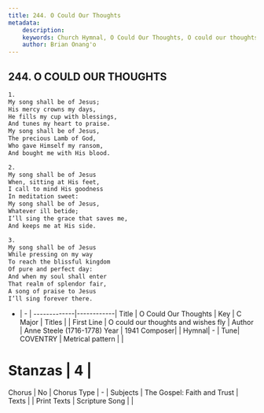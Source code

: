 ```yaml
---
title: 244. O Could Our Thoughts
metadata:
    description: 
    keywords: Church Hymnal, O Could Our Thoughts, O could our thoughts and wishes fly, 
    author: Brian Onang'o
---
```



## 244. O COULD OUR THOUGHTS

```txt
1.
My song shall be of Jesus;
His mercy crowns my days,
He fills my cup with blessings,
And tunes my heart to praise.
My song shall be of Jesus,
The precious Lamb of God,
Who gave Himself my ransom,
And bought me with His blood.

2.
My song shall be of Jesus
When, sitting at His feet,
I call to mind His goodness
In meditation sweet:
My song shall be of Jesus,
Whatever ill betide;
I’ll sing the grace that saves me,
And keeps me at His side.

3.
My song shall be of Jesus
While pressing on my way
To reach the blissful kingdom
Of pure and perfect day:
And when my soul shall enter
That realm of splendor fair,
A song of praise to Jesus
I’ll sing forever there.
```

- |   -  |
-------------|------------|
Title | O Could Our Thoughts |
Key | C Major |
Titles |  |
First Line | O could our thoughts and wishes fly |
Author | Anne Steele (1716-1778)
Year | 1941
Composer|  |
Hymnal|  - |
Tune| COVENTRY |
Metrical pattern | |
# Stanzas | 4 |
Chorus | No |
Chorus Type | - |
Subjects | The Gospel: Faith and Trust |
Texts |  |
Print Texts | 
Scripture Song |  |
  
